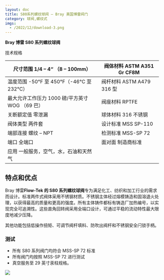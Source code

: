 ```yaml
---
layout: doc
title: S80系列螺纹球阀 – Bray 美国博雷阀门
category: 球阀,螺纹式
imgs:
  - /2022/12/download-3.png
---
```


**Bray 博雷 S80 系列螺纹球阀**

技术规格

| 尺寸范围 1/4 – 4“ （8 – 100mm）                 | 阀体材料 ASTM A351 Gr CF8M |
| ----------------------------------------------- | -------------------------- |
| 温度范围 \-50°F 至 450°F（-46°C 至 232°C）      | 阀杆材料 ASTM A479 316 型  |
| 最大允许工作压力 1000 磅/平方英寸 WOG （69 巴） | 阀座材料 RPTFE             |
| 关断额定值 零泄漏                               | 球体材料 316 不锈钢        |
| 阀体类型 两件套                                 | 设计标准 MSS SP-110        |
| 端部连接 螺纹 – NPT                             | 检测标准 MSS-SP 72         |
| 端口 全端口                                     | 面对面 制造商标准          |
| 应用 一般服务，空气，水，石油和天然气           |                            |

## 特点和优点

Bray 博雷**Flow-Tek 的 S80 系列螺纹球阀**专为满足化工、纺织和加工行业的需求而设计。标准两件式阀体采用不锈钢材质。不锈钢主体经过熔模铸造和固溶退火处理，以获得最高的质量和更高的强度。所有主体铸件都标有铸造厂加热编号，以实现完全可追溯性。这些直角回转阀采用全端口设计，可通过平稳的流动特性最大限度地减少压降。

其他功能包括低操作扭矩、可调节阀杆填料、防吹出阀杆和不锈钢安全闩锁手柄。

### 测试

- 所有 S80 系列阀门均符合 MSS-SP 72 标准
- 所有阀门均按照 MSS-SP 72 进行测试
- 真空服务至 29 英寸汞柱规格。

![](/2022/12/%E6%88%AA%E5%B1%8F2022-12-14-%E4%B8%8B%E5%8D%884.55.41-1024x528.png)
